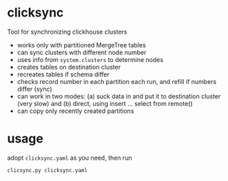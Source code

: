 # clicksync
Tool for synchronizing clickhouse clusters

- works only with partitioned MergeTree tables
- can sync clusters with different node number
- uses info from ```system.clusters``` to determine nodes
- creates tables on destination cluster
- recreates tables if schema differ
- checks record number in each partition each run, and refill if numbers differ (sync)
- can work in two modes: (a) suck data in and put it to destination cluster (very slow) and (b) direct, using insert ... select from remote()
- can copy only recently created partitions

# usage

adopt ```clicksync.yaml``` as you need, then run

```
clicsync.py clicksync.yaml
```
